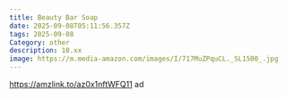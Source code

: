 ```yaml
---
title: Beauty Bar Soap
date: 2025-09-08T05:11:56.357Z
tags: 2025-09-08
Category: other
description: 10.xx
image: https://m.media-amazon.com/images/I/717MuZPquCL._SL1500_.jpg
---
```

https://amzlink.to/az0x1nftWFQ11 ad